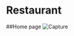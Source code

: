 ﻿# Restaurant
##Home page
![Capture](https://github.com/user-attachments/assets/97a9a570-8f19-4e0c-a831-5bbcb05e650e)
